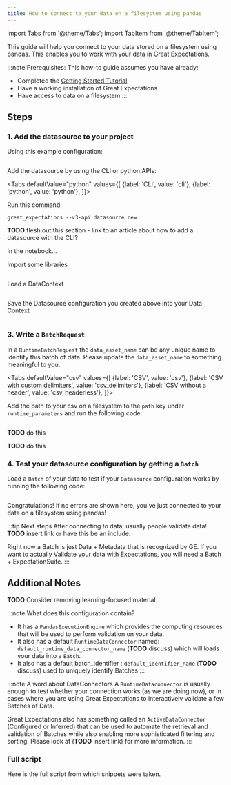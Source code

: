 ```yaml
---
title: How to connect to your data on a filesystem using pandas
---
```


import Tabs from '@theme/Tabs';
import TabItem from '@theme/TabItem';

This guide will help you connect to your data stored on a filesystem using pandas. This enables you to work with your data in Great Expectations.

:::note Prerequisites: This how-to guide assumes you have already:
- Completed the [Getting Started Tutorial](../../../tutorials/getting-started/intro.md)
- Have a working installation of Great Expectations
- Have access to data on a filesystem
:::

## Steps

### 1. Add the datasource to your project

Using this example configuration:

```python file=../../../../../integration/code/connecting_to_your_data/filesystem/pandas.py#L8-L22
```

Add the datasource by using the CLI or python APIs:

<Tabs
  defaultValue="python"
  values={[
    {label: 'CLI', value: 'cli'},
    {label: 'python', value: 'python'},
  ]}>
  <TabItem value="cli">

Run this command:

```console
great_expectations --v3-api datasource new
```

**TODO** flesh out this section - link to an article about how to add a datasource with the CLI?

In the notebook...

  </TabItem>
  <TabItem value="python">

Import some libraries

```python file=../../../../../integration/code/connecting_to_your_data/filesystem/pandas.py#L1-L4
```

Load a DataContext

```python file=../../../../../integration/code/connecting_to_your_data/filesystem/pandas.py#L7
```

Save the Datasource configuration you created above into your Data Context

```python file=../../../../../integration/code/connecting_to_your_data/filesystem/pandas.py#L23
```

</TabItem>
</Tabs>

### 3. Write a `BatchRequest`

In a `RuntimeBatchRequest` the `data_asset_name` can be any unique name to identify this batch of data. Please update the `data_asset_name` to something meaningful to you.

<Tabs
  defaultValue="csv"
  values={[
    {label: 'CSV', value: 'csv'},
    {label: 'CSV with custom delimiters', value: 'csv_delimiters'},
    {label: 'CSV without a header', value: 'csv_headerless'},
  ]}>
  <TabItem value="csv">

Add the path to your csv on a filesystem to the `path` key under `runtime_parameters` and run the following code:

```python file=../../../../../integration/code/connecting_to_your_data/filesystem/pandas.py#L24-L31
```

  </TabItem>
  <TabItem value="csv_delimiters">

  **TODO** do this

  </TabItem>
  <TabItem value="csv_headerless">

  **TODO** do this

  </TabItem>
</Tabs>

### 4. Test your datasource configuration by getting a `Batch`

Load a `Batch` of your data to test if your `Datasource` configuration works by running the following code:

```python file=../../../../../integration/code/connecting_to_your_data/filesystem/pandas.py#L39
```

Congratulations! If no errors are shown here, you've just connected to your data on a filesystem using pandas!

:::tip Next steps
After connecting to data, usually people validate data!
**TODO** insert link or have this be an include.

Right now a Batch is just Data + Metadata that is recognized by GE. If you want to actually Validate your data with Expectations, you will need a Batch + ExpectationSuite.
:::

## Additional Notes

**TODO**
Consider removing learning-focused material.

:::note What does this configuration contain?

- It has a `PandasExecutionEngine` which provides the computing resources that will be used to perform validation on your data.
- It also has a default `RuntimeDataConnector` named: `default_runtime_data_connector_name` (**TODO** discuss) which will loads your data into a `Batch`.
- It also has a default batch_identifier : `default_identifier_name` (**TODO** discuss) used to uniquely identify Batches
:::

:::note A word about DataConnectors
A `RuntimeDataconnector` is usually enough to test whether your connection works (as we are doing now), or in cases where you are using Great Expectations to interactively validate a few Batches of Data.

Great Expectations also has something called an `ActiveDataConnector` (Configured or Inferred) that can be used to automate the retrieval and validation of Batches while also enabling more sophisticated filtering and sorting. Please look at (**TODO** insert link) for more information.
:::

### Full script

Here is the full script from which snippets were taken.

```python file=../../../../../integration/code/connecting_to_your_data/filesystem/pandas.py#L1-L40
```
